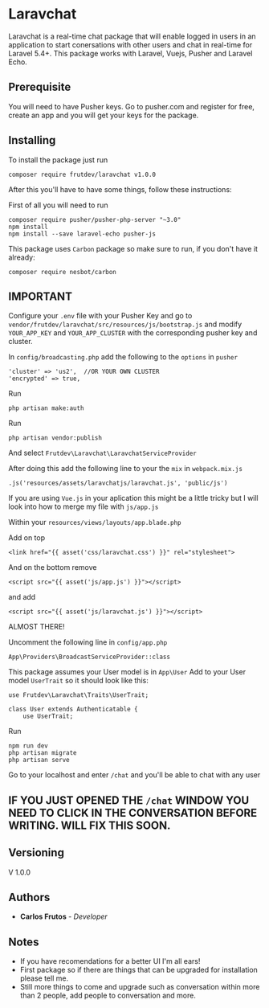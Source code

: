 # Laravchat

Laravchat is a real-time chat package that will enable logged in users in an application to start conersations with other users and chat in real-time for Laravel 5.4+.
This package works with Laravel, Vuejs, Pusher and Laravel Echo.

## Prerequisite

You will need to have Pusher keys. Go to pusher.com and register for free, create an app and you will get your keys for the package.

## Installing

To install the package just run
```
composer require frutdev/laravchat v1.0.0
```

After this you'll have to have some things, follow these instructions:

First of all you will need to run
```
composer require pusher/pusher-php-server "~3.0"
npm install
npm install --save laravel-echo pusher-js
```

This package uses ```Carbon``` package so make sure to run, if you don't have it already:
```
composer require nesbot/carbon
```

## IMPORTANT
Configure your ```.env``` file with your Pusher Key and go to ```vendor/frutdev/laravchat/src/resources/js/bootstrap.js``` and modify ```YOUR_APP_KEY``` and ```YOUR_APP_CLUSTER``` with the corresponding pusher key and cluster.


In ```config/broadcasting.php``` add the following to the ```options``` in ```pusher```

```
'cluster' => 'us2',  //OR YOUR OWN CLUSTER
'encrypted' => true,
```

Run
```
php artisan make:auth
```


Run
```
php artisan vendor:publish
```

And select ```Frutdev\Laravchat\LaravchatServiceProvider```

After doing this add the following line to your the ```mix``` in ```webpack.mix.js```
```
.js('resources/assets/laravchatjs/laravchat.js', 'public/js')
```


If you are using ```Vue.js``` in your aplication this might be a little tricky but I will look into how to merge my file with ```js/app.js```

Within your ```resources/views/layouts/app.blade.php``` 

Add on top
```
<link href="{{ asset('css/laravchat.css') }}" rel="stylesheet">
```

And on the bottom remove

```
<script src="{{ asset('js/app.js') }}"></script>
```

and add

```
<script src="{{ asset('js/laravchat.js') }}"></script>
```


ALMOST THERE!

Uncomment the following line in ```config/app.php```
```
App\Providers\BroadcastServiceProvider::class
``` 

This package assumes your User model is in ```App\User```
Add to your User model ```UserTrait``` so it should look like this:

```
use Frutdev\Laravchat\Traits\UserTrait;

class User extends Authenticatable {
	use UserTrait;
```

Run
```
npm run dev
php artisan migrate
php artisan serve
```

Go to your localhost and enter ```/chat``` and you'll be able to chat with any user

## IF YOU JUST OPENED THE ```/chat``` WINDOW YOU NEED TO CLICK IN THE CONVERSATION BEFORE WRITING. WILL FIX THIS SOON.

## Versioning

V 1.0.0

## Authors

* **Carlos Frutos** - *Developer* 


## Notes

* If you have recomendations for a better UI I'm all ears!
* First package so if there are things that can be upgraded for installation please tell me.
* Still more things to come and upgrade such as conversation within more than 2 people, add people to conversation and more.

